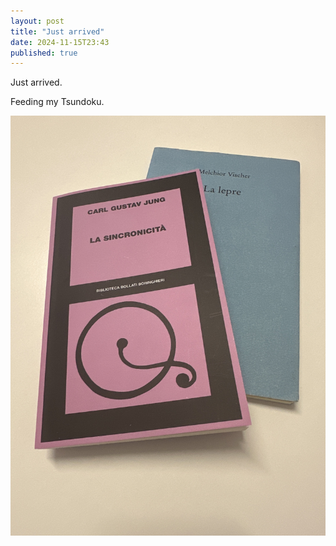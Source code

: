 ```yaml
---
layout: post
title: "Just arrived"
date: 2024-11-15T23:43
published: true
---
```


Just arrived.

Feeding my Tsundoku.

![libri](img/foto/Image.jpeg)